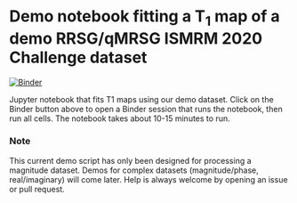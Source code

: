 # Demo notebook fitting a T<sub>1</sub> map of a demo RRSG/qMRSG ISMRM 2020 Challenge dataset
[![Binder](https://mybinder.org/badge_logo.svg)](https://mybinder.org/v2/gh/rrsg2020/demo/master?filepath=demo%2Fdemo.ipynb)

Jupyter notebook that fits T1 maps using our demo dataset. Click on the Binder button above to open a Binder session that runs the notebook, then run all cells. The notebook takes about 10-15 minutes to run.

### Note

This current demo script has only been designed for processing a magnitude dataset. Demos for complex datasets (magnitude/phase, real/imaginary) will come later. Help is always welcome by opening an issue or pull request.
